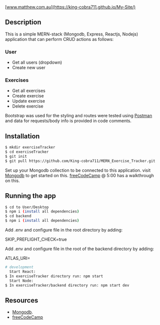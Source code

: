 [www.matthew.com.au](https://king-cobra711.github.io/My-Site/)

## Description

This is a simple MERN-stack (Mongodb, Express, Reactjs, Nodejs) application that can perform CRUD actions as follows:
### User
* Get all users (dropdown)
* Create new user

### Exercises
* Get all exercises
* Create exercise
* Update exercise
* Delete exercise

Bootstrap was used for the styling and routes were tested using [Postman](https://www.postman.com/) and data for requests/body info is provided in code comments. 


## Installation

```bash
$ mkdir exerciseTracker
$ cd exerciseTracker
$ git init
$ git pull https://github.com/King-cobra711/MERN_Exercise_Tracker.git
```
Set up your Mongodb collection to be connected to this application. visit [Mongodb](https://www.mongodb.com/) to get started on this. [freeCodeCamp](https://www.youtube.com/watch?v=7CqJlxBYj-M&ab_channel=freeCodeCamp.org) @ 5:00 has a walkthrough on this.

## Running the app

```bash
$ cd to User/Desktop
$ npm i (install all dependencies)
$ cd backend
$ npm i (install all dependencies)
```
Add .env and configure file in the root directory by adding:

SKIP_PREFLIGHT_CHECK=true

Add .env and configure file in the root of the backend directory by adding:

ATLAS_URI=<your-mongodb-connection-string>

```bash
# development
  Start React:
$ In exerciseTracker directory run: npm start
  Start Node:
$ In exerciseTracker/backend directory run: npm start dev

```

## Resources
* [Mongodb](https://www.mongodb.com/).
* [freeCodeCamp](https://www.youtube.com/watch?v=7CqJlxBYj-M&ab_channel=freeCodeCamp.org)




